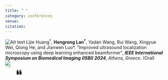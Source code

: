 ```yaml
---
title: " "
category: conferences
venue:
citation:
---
```


<img src="../images/conference.png" alt="Alt text" width="20" height="20"> Lijie Huang<sup>†</sup>, **Hengrong Lan<sup>†</sup>**, Yadan Wang, Rui Wang, Xingyue Wei, Qiong He, and Jianwen Luo\*. "Improved ultrasound localization microscopy using deep learning enhanced beamformer", _**IEEE International Symposium on Biomedical Imaging (ISBI) 2024**_, _Athens, Greece_. (Oral)
<a href="https://ieeexplore.ieee.org/abstract/document/10635497" target="_blank">
  <img src="../images/PDF.png" alt="URL" width="20" height="20" style="display: inline-block; margin-right: 10px;"></a>
<a href="https://scholar.googleusercontent.com/scholar.bib?q=info:ooapwyPMCGMJ:scholar.google.com/&output=citation&scisdr=ClGdMzbfEIvW5r7K2R8:AFWwaeYAAAAAZwvMwR-kvOA7uBQbk9ApB0hyDEc&scisig=AFWwaeYAAAAAZwvMwZwksllxpwn9k8wWdRd6pns&scisf=4&ct=citation&cd=-1&hl=zh-CN" target="_blank">
<img src="../images/cite.png" alt="Cite" width="20" height="20" style="display: inline-block; margin-right: 10px;"></a>

